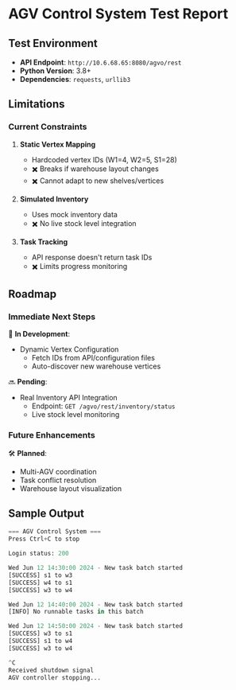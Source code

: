 # AGV Control System Test Report

## Test Environment
- **API Endpoint**: `http://10.6.68.65:8080/agvo/rest`
- **Python Version**: 3.8+
- **Dependencies**: `requests`, `urllib3`


## Limitations

### Current Constraints
1. **Static Vertex Mapping**
   - Hardcoded vertex IDs (W1=4, W2=5, S1=28)
   - ✖️ Breaks if warehouse layout changes
   - ✖️ Cannot adapt to new shelves/vertices

2. **Simulated Inventory**
   - Uses mock inventory data
   - ✖️ No live stock level integration

3. **Task Tracking**
   - API response doesn't return task IDs
   - ✖️ Limits progress monitoring

## Roadmap

### Immediate Next Steps
🔧 **In Development**:
- Dynamic Vertex Configuration
  - Fetch IDs from API/configuration files
  - Auto-discover new warehouse vertices

🔜 **Pending**:
- Real Inventory API Integration
  - Endpoint: `GET /agvo/rest/inventory/status` 
  - Live stock level monitoring

### Future Enhancements
🛠 **Planned**:
- Multi-AGV coordination
- Task conflict resolution
- Warehouse layout visualization

## Sample Output
```python
=== AGV Control System ===
Press Ctrl+C to stop

Login status: 200

Wed Jun 12 14:30:00 2024 - New task batch started
[SUCCESS] s1 to w3
[SUCCESS] w4 to s1
[SUCCESS] w3 to w4

Wed Jun 12 14:40:00 2024 - New task batch started
[INFO] No runnable tasks in this batch

Wed Jun 12 14:50:00 2024 - New task batch started
[SUCCESS] w3 to s1
[SUCCESS] s1 to w4
[SUCCESS] w3 to w4

^C
Received shutdown signal
AGV controller stopping...
